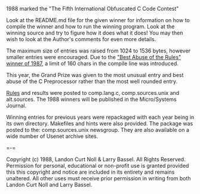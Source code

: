 1988 marked the "The Fifth International Obfuscated C Code Contest"


Look at the README.md file for the given winner for information
on how to compile the winner and how to run the winning program.
Look at the winning source and try to figure how it does what it does!
You may then wish to look at the Author's comments for even more details.

The maximum size of entries was raised from 1024 to 1536 bytes, however
smaller entries were encouraged.  Due to the ["Best Abuse of the Rules"
winner of 1987](../1987/biggar/), a limit of 160 chars in the compile line was
introduced.

This year, the Grand Prize was given to the most unusual entry and best
abuse of the C Preprocessor rather than the most well rounded entry.

[Rules](rules.txt) and results were posted to comp.lang.c, comp.sources.unix and
alt.sources.  The 1988 winners will be published in the Micro/Systems Journal.

Winning entries for previous years were repackaged with each year
being in its own directory.  Makefiles and hints were also provided.
The package was posted to the: comp.sources.unix newsgroup.  They are
also available on a wide number of Usenet archive sites.

=-=

Copyright (c) 1988, Landon Curt Noll & Larry Bassel.
All Rights Reserved.  Permission for personal, educational or non-profit use is
granted provided this this copyright and notice are included in its entirety
and remains unaltered.  All other uses must receive prior permission in writing
from both Landon Curt Noll and Larry Bassel.
